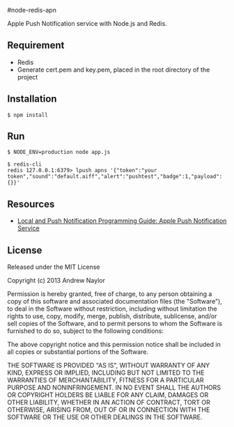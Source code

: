 #node-redis-apn

Apple Push Notification service with Node.js and Redis.


## Requirement

* Redis   
* Generate cert.pem and key.pem, placed in the root directory of the project

## Installation

    $ npm install 
    
## Run

    $ NODE_ENV=production node app.js 
    
    $ redis-cli
    redis 127.0.0.1:6379> lpush apns '{"token":"your token","sound":"default.aiff","alert":"pushtest","badge":1,"payload":{}}'
    
    
## Resources

* [Local and Push Notification Programming Guide: Apple Push Notification Service][pl]

## License

Released under the MIT License

Copyright (c) 2013 Andrew Naylor

Permission is hereby granted, free of charge, to any person obtaining a copy
of this software and associated documentation files (the "Software"), to deal
in the Software without restriction, including without limitation the rights
to use, copy, modify, merge, publish, distribute, sublicense, and/or sell
copies of the Software, and to permit persons to whom the Software is
furnished to do so, subject to the following conditions:

The above copyright notice and this permission notice shall be included in
all copies or substantial portions of the Software.

THE SOFTWARE IS PROVIDED "AS IS", WITHOUT WARRANTY OF ANY KIND, EXPRESS OR IMPLIED, INCLUDING BUT NOT LIMITED TO THE WARRANTIES OF MERCHANTABILITY, FITNESS FOR A PARTICULAR PURPOSE AND NONINFRINGEMENT. IN NO EVENT SHALL THE AUTHORS OR COPYRIGHT HOLDERS BE LIABLE FOR ANY CLAIM, DAMAGES OR OTHER LIABILITY, WHETHER IN AN ACTION OF CONTRACT, TORT OR OTHERWISE, ARISING FROM, OUT OF OR IN CONNECTION WITH THE SOFTWARE OR THE USE OR OTHER DEALINGS IN THE SOFTWARE.

[pl]: https://developer.apple.com/library/ios/documentation/NetworkingInternet/Conceptual/RemoteNotificationsPG/Chapters/ApplePushService.html#//apple_ref/doc/uid/TP40008194-CH100-SW1 "Local and Push Notification Programming Guide: Apple Push Notification Service"